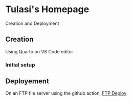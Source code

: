 # Tulasi's Homepage
  Creation and Deployment

## Creation 
  Using Quarto on VS Code editor
  ### Initial setup
    
## Deployement
  On an FTP file server using the github action, [FTP Deploy](https://github.com/marketplace/actions/ftp-deploy) 
